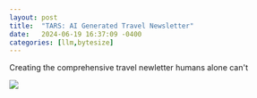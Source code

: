```yaml
---
layout: post
title:  "TARS: AI Generated Travel Newsletter"
date:   2024-06-19 16:37:09 -0400
categories: [llm,bytesize]
---
```


Creating the comprehensive travel newletter humans alone can't

<img src="/assets/spongebob.png">
